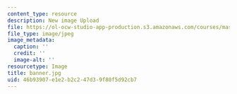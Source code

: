 ```yaml
---
content_type: resource
description: New image Upload
file: https://ol-ocw-studio-app-production.s3.amazonaws.com/courses/mas-962-special-topics-new-textiles-spring-2010/46b93907e1e2b2c247d39f80f5d92cb7_banner.jpg
file_type: image/jpeg
image_metadata:
  caption: ''
  credit: ''
  image-alt: ''
resourcetype: Image
title: banner.jpg
uid: 46b93907-e1e2-b2c2-47d3-9f80f5d92cb7
---
```

